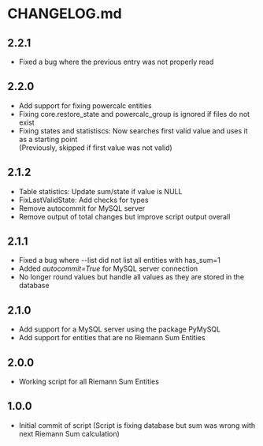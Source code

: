 # CHANGELOG.md

## 2.2.1
* Fixed a bug where the previous entry was not properly read

## 2.2.0
* Add support for fixing powercalc entities
* Fixing core.restore_state and powercalc_group is ignored if files do not exist
* Fixing states and statistiscs: Now searches first valid value and uses it as a starting point  
  (Previously, skipped if first value was not valid)

## 2.1.2
* Table statistics: Update sum/state if value is NULL
* FixLastValidState: Add checks for types
* Remove autocommit for MySQL server
* Remove output of total changes but improve script output overall

## 2.1.1
* Fixed a bug where --list did not list all entities with has_sum=1
* Added *autocommit=True* for MySQL server connection
* No longer round values but handle all values as they are stored in the database

## 2.1.0
* Add support for a MySQL server using the package PyMySQL
* Add support for entities that are no Riemann Sum Entities

## 2.0.0
* Working script for all Riemann Sum Entities

## 1.0.0
* Initial commit of script (Script is fixing database but sum was wrong with next Riemann Sum calculation)